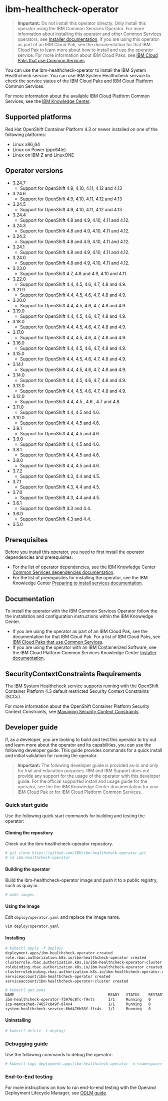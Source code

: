 # ibm-healthcheck-operator

> **Important:** Do not install this operator directly. Only install this operator using the IBM Common Services Operator. For more information about installing this operator and other Common Services operators, see [Installer documentation](http://ibm.biz/cpcs_opinstall). If you are using this operator as part of an IBM Cloud Pak, see the documentation for that IBM Cloud Pak to learn more about how to install and use the operator service. For more information about IBM Cloud Paks, see [IBM Cloud Paks that use Common Services](http://ibm.biz/cpcs_cloudpaks).

You can use the ibm-healthcheck-operator to install the IBM System Healthcheck service. You can use IBM System Healthcheck service to check the service status of the IBM Cloud Paks and IBM Cloud Platform Common Services.

For more information about the available IBM Cloud Platform Common Services, see the [IBM Knowledge Center](http://ibm.biz/cpcsdocs).

## Supported platforms

Red Hat OpenShift Container Platform 4.3 or newer installed on one of the following platforms:

- Linux x86_64
- Linux on Power (ppc64le)
- Linux on IBM Z and LinuxONE

## Operator versions

- 3.24.7
    - Support for OpenShift 4.9, 4.10, 4.11, 4.12 and 4.13
- 3.24.6
    - Support for OpenShift 4.9, 4.10, 4.11, 4.12 and 4.13
- 3.24.5
    - Support for OpenShift 4.9, 4.10, 4.11, 4.12 and 4.13
- 3.24.4
    - Support for OpenShift 4.8 and 4.9, 4.10, 4.11 and 4.12.
- 3.24.3
    - Support for OpenShift 4.8 and 4.9, 4.10, 4.11 and 4.12.
- 3.24.2
    - Support for OpenShift 4.8 and 4.9, 4.10, 4.11 and 4.12.
- 3.24.1
    - Support for OpenShift 4.8 and 4.9, 4.10, 4.11 and 4.12.
- 3.24.0
    - Support for OpenShift 4.8 and 4.9, 4.10, 4.11 and 4.12.
- 3.23.0
    - Support for OpenShift 4.7, 4.8 and 4.9, 4.10 and 4.11.
- 3.22.0
    - Support for OpenShift 4.4, 4.5, 4.6, 4.7, 4.8 and 4.9.
- 3.21.0
    - Support for OpenShift 4.4, 4.5, 4.6, 4.7, 4.8 and 4.9.
- 3.20.0
    - Support for OpenShift 4.4, 4.5, 4.6, 4.7, 4.8 and 4.9.
- 3.19.0
    - Support for OpenShift 4.4, 4.5, 4.6, 4.7, 4.8 and 4.9.
- 3.18.0
    - Support for OpenShift 4.4, 4.5, 4.6, 4.7, 4.8 and 4.9.
- 3.17.0
    - Support for OpenShift 4.4, 4.5, 4.6, 4.7, 4.8 and 4.9.
- 3.16.0
    - Support for OpenShift 4.4, 4.5, 4.6, 4.7, 4.8 and 4.9.
- 3.15.0
    - Support for OpenShift 4.4, 4.5, 4.6, 4.7, 4.8 and 4.9.
- 3.14.1
    - Support for OpenShift 4.4, 4.5, 4.6, 4.7, 4.8 and 4.9.
- 3.14.0
    - Support for OpenShift 4.4, 4.5, 4.6, 4.7, 4.8 and 4.9.
- 3.13.0
    - Support for OpenShift 4.4, 4.5, 4.6, 4.7, 4.8 and 4.9.
- 3.12.0
    - Support for OpenShift 4.4, 4.5 , 4.6 , 4.7 and 4.8.
- 3.11.0
    - Support for OpenShift 4.4, 4.5 and 4.6.
- 3.10.0
    - Support for OpenShift 4.4, 4.5 and 4.6.
- 3.9.1
    - Support for OpenShift 4.4, 4.5 and 4.6.
- 3.9.0
    - Support for OpenShift 4.4, 4.5 and 4.6.
- 3.8.1
    - Support for OpenShift 4.4, 4.5 and 4.6.
- 3.8.0
    - Support for OpenShift 4.4, 4.5 and 4.6.
- 3.7.2
    - Support for OpenShift 4.3, 4.4 and 4.5.
- 3.7.1
    - Support for OpenShift 4.3, 4.4 and 4.5.
- 3.7.0
    - Support for OpenShift 4.3, 4.4 and 4.5.
- 3.6.1
    - Support for OpenShift 4.3 and 4.4.
- 3.6.0
    - Support for OpenShift 4.3 and 4.4.
- 3.5.0

## Prerequisites

Before you install this operator, you need to first install the operator dependencies and prerequisites:

- For the list of operator dependencies, see the IBM Knowledge Center [Common Services dependencies documentation](http://ibm.biz/cpcs_opdependencies).
- For the list of prerequisites for installing the operator, see the IBM Knowledge Center [Preparing to install services documentation](http://ibm.biz/cpcs_opinstprereq).

## Documentation

To install the operator with the IBM Common Services Operator follow the the installation and configuration instructions within the IBM Knowledge Center.

- If you are using the operator as part of an IBM Cloud Pak, see the documentation for that IBM Cloud Pak. For a list of IBM Cloud Paks, see [IBM Cloud Paks that use Common Services](http://ibm.biz/cpcs_cloudpaks).
- If you are using the operator with an IBM Containerized Software, see the IBM Cloud Platform Common Services Knowledge Center [Installer documentation](http://ibm.biz/cpcs_opinstall).

## SecurityContextConstraints Requirements

The IBM System Healthcheck service supports running with the OpenShift Container Platform 4.3 default restricted Security Context Constraints (SCCs).

For more information about the OpenShift Container Platform Security Context Constraints, see [Managing Security Context Constraints](https://docs.openshift.com/container-platform/4.9/authentication/managing-security-context-constraints.html).

## Developer guide

If, as a developer, you are looking to build and test this operator to try out and learn more about the operator and its capabilities, you can use the following developer guide. This guide provides commands for a quick install and initial validation for running the operator.

> **Important:** The following developer guide is provided as-is and only for trial and education purposes. IBM and IBM Support does not provide any support for the usage of the operator with this developer guide. For the official supported install and usage guide for the operator, see the the IBM Knowledge Center documentation for your IBM Cloud Pak or for IBM Cloud Platform Common Services.

### Quick start guide

Use the following quick start commands for building and testing the operator:

#### Cloning the repository

Check out the ibm-healthcheck-operator repository.

```bash
# git clone https://github.com/IBM/ibm-healthcheck-operator.git
# cd ibm-healthcheck-operator
```

#### Building the operator

Build the ibm-healthcheck-operator image and push it to a public registry, such as quay.io.

```bash
# make images
```

#### Using the image

Edit `deploy/operator.yaml` and replace the image name.

```bash
vim deploy/operator.yaml
```

#### Installing

```bash
# kubectl apply -f deploy/
deployment.apps/ibm-healthcheck-operator created
role.rbac.authorization.k8s.io/ibm-healthcheck-operator created
clusterrole.rbac.authorization.k8s.io/ibm-healthcheck-operator-cluster created
rolebinding.rbac.authorization.k8s.io/ibm-healthcheck-operator created
clusterrolebinding.rbac.authorization.k8s.io/ibm-healthcheck-operator-cluster created
serviceaccount/ibm-healthcheck-operator created
serviceaccount/ibm-healthcheck-operator-cluster created
```

```bash
# kubectl get pods
NAME                                          READY   STATUS    RESTARTS   AGE
ibm-healthcheck-operator-75976c8fc-f9vts      1/1     Running   0          62s
icp-memcached-74657c849f-8l4v4                1/1     Running   0          33s
system-healthcheck-service-6bd476b58f-ffc4s   1/1     Running   0          32s
```

#### Uninstalling

```bash
# kubectl delete -f deploy/
```

### Debugging guide

Use the following commands to debug the operator:

```bash
# kubectl logs deployment.apps/ibm-healthcheck-operator -n <namespace>
```

### End-to-End testing

For more instructions on how to run end-to-end testing with the Operand Deployment Lifecycle Manager, see [ODLM guide](https://github.com/IBM/operand-deployment-lifecycle-manager/blob/master/docs/install/install.md).
